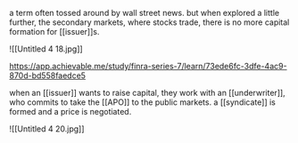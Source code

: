 a term often tossed around by wall street news. but when explored a little further, the secondary markets, where stocks trade, there is no more capital formation for [[issuer]]s.

![[Untitled 4 18.jpg]]

https://app.achievable.me/study/finra-series-7/learn/73ede6fc-3dfe-4ac9-870d-bd558faedce5

when an [[issuer]] wants to raise capital, they work with an [[underwriter]], who commits to take the [[APO]] to the public markets. a [[syndicate]] is formed and a price is negotiated.

![[Untitled 4 20.jpg]]
